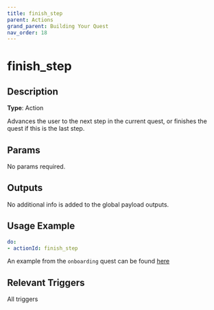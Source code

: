 ```yaml
---
title: finish_step
parent: Actions
grand_parent: Building Your Quest
nav_order: 18
---
```


# finish_step

## Description

**Type**: Action

Advances the user to the next step in the current quest, or finishes the quest if this is the last step.

## Params

No params required.

## Outputs

No additional info is added to the global payload outputs.

## Usage Example

```yaml
do:
- actionId: finish_step
```

An example from the `onboarding` quest can be found [here]

## Relevant Triggers

All triggers

[here]: https://github.com/trywilco/quest-docker-localsetup/blob/main/steps/setup_docker_accept_invite.yml
